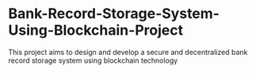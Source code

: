 # Bank-Record-Storage-System-Using-Blockchain-Project
This project aims to design and develop a secure and decentralized bank record storage system using blockchain technology
